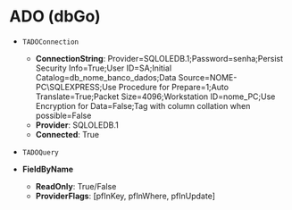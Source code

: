 # ADO (dbGo)
- `TADOConnection`
  - **ConnectionString**: Provider=SQLOLEDB.1;Password=senha;Persist Security Info=True;User ID=SA;Initial Catalog=db_nome_banco_dados;Data Source=NOME-PC\SQLEXPRESS;Use Procedure for Prepare=1;Auto Translate=True;Packet Size=4096;Workstation ID=nome_PC;Use Encryption for Data=False;Tag with column collation when possible=False 
  - **Provider**: SQLOLEDB.1
  - **Connected**: True
  
- `TADOQuery`
- **FieldByName**
  - **ReadOnly**: True/False
  - **ProviderFlags**: [pfInKey, pfInWhere, pfInUpdate]
